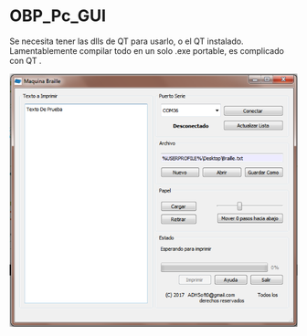 # OBP_Pc_GUI
Se necesita tener las dlls de QT para usarlo, o el QT instalado. Lamentablemente compilar todo en un solo .exe portable, es complicado con QT .

![Interfaz](https://github.com/ADHSoft/OBP_Pc_GUI/blob/master/ui.png?raw=true)

